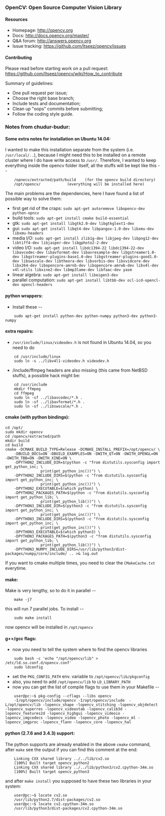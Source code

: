 ### OpenCV: Open Source Computer Vision Library

#### Resources

* Homepage: <http://opencv.org>
* Docs: <http://docs.opencv.org/master/>
* Q&A forum: <http://answers.opencv.org>
* Issue tracking: <https://github.com/Itseez/opencv/issues>

#### Contributing

Please read before starting work on a pull request: <https://github.com/Itseez/opencv/wiki/How_to_contribute>

Summary of guidelines:

* One pull request per issue;
* Choose the right base branch;
* Include tests and documentation;
* Clean up "oops" commits before submitting;
* Follow the coding style guide.

### Notes from chudur-budur:

#### Some extra notes for installation on Ubuntu 14.04:

I wanted to make this installation separate from the system (i.e. `/usr/local/..`), because I might need this to be installed on a remote cluster where I do have write access to `/usr/`. Therefore, I wanted to keep everything inside the opencv folder itself, all the stuffs will be kept like this --

```shell
	/opnecv/extracted/path/build	(for the opencv build directory)
	/opt/opencv/			(everything will be installed here)
```

The main problems are the dependencies, here I have found a list of possible way to solve them:

* first get rid of the craps: `sudo apt-get autoremove libopencv-dev python-opncv`
* build tools: `sudo apt-get install cmake build-essential` 
* gtk: `sudo apt-get install libgtk2.0-dev libgtkglext1-dev`
* gui: `sudo apt-get install libqt4-dev libpangox-1.0-dev libxmu-dev libxmu-headers`
* media I/O: `sudo apt-get install zlib1g-dev libjpeg-dev libpng12-dev libtiff4-dev libjasper-dev libgphoto2-2-dev`
* video I/O: `sudo apt-get install libdc1394-22 libdc1394-22-dev libavcodec-dev libavformat-dev libavresample-dev libgstreamer1.0-dev libgstreamer-plugins-base1.0-dev libgstreamer-plugins-good1.0-dev libswscale-dev libtheora-dev libvorbis-dev libxvidcore-dev libx264-dev libopencore-amrnb-dev libopencore-amrwb-dev libv4l-dev v4l-utils libxine2-dev libmp3lame-dev libfaac-dev yasm`
* linear algebra: `sudo apt-get install libeigen3-dev`
* parallel computation: `sudo apt-get install libtbb-dev ocl-icd-opencl-dev opencl-headers`

#### python wrappers:
* Install these --
```shell
	sudo apt-get install python-dev python-numpy python3-dev python3-numpy
```

#### extra repairs:

* `/usr/include/linux/videodev.h` is not found in Ubuntu 14.04, so you need to do 
```shell
	cd /usr/include/linux
	sudo ln -s ../libv4l1-videodev.h videodev.h
```

* /include/ffmpeg headers are also missing (this came from NetBSD stuffs), a possible hack might be:
```shell
	cd /usr/include
	mkdir ffmpeg
	cd ffmpeg
	sudo ln -sf ../libavcodec/*.h .
	sudo ln -sf ../libavformat/*.h .
	sudo ln -sf ../libswscale/*.h .
```

#### cmake (with python bindings):
```shell
cd /opt/
sudo mkdir opencv
cd /opencv/extracted/path
mkdir build
cd build
cmake -DCMAKE_BUILD_TYPE=Release -DCMAKE_INSTALL_PREFIX=/opt/opencv/ \
	-DBUILD_DOCS=ON -DBUILD_EXAMPLES=ON -DWITH_QT=ON -DWITH_OPENGL=ON -DWITH_TBB=ON -DWITH_XINE=ON \
	-DPYTHON2_INCLUDE_DIR=$(python -c "from distutils.sysconfig import get_python_inc; \
				print(get_python_inc())") \
	-DPYTHON2_INCLUDE_DIRS=$(python -c "from distutils.sysconfig import get_python_inc; \
				print(get_python_inc())") \
	-DPYTHON2_EXECUTABLE=$(which python) \
	-DPYTHON2_PACKAGES_PATH=$(python -c "from distutils.sysconfig import get_python_lib; \
				print(get_python_lib())") \
	-DPYTHON3_INCLUDE_DIR=$(python3 -c "from distutils.sysconfig import get_python_inc; \
				print(get_python_inc())") \
	-DPYTHON3_INCLUDE_DIRS=$(python3 -c "from distutils.sysconfig import get_python_inc; \
				print(get_python_inc())") \
	-DPYTHON3_EXECUTABLE=$(which python3) \
	-DPYTHON3_PACKAGES_PATH=$(python3 -c "from distutils.sysconfig import get_python_lib; \
				print(get_python_lib())") \
	-DPYTHON3_NUMPY_INCLUDE_DIRS=/usr/lib/python3/dist-packages/numpy/core/include/ .. >& log.out
```
If you want to cmake multiple times, you need to clear the `CMakeCache.txt` everytime.

#### make:
Make is very lengthy, so to do it in parallel --
```shell
	make -j7
```
this will run 7 parallel jobs. To install --
```shell
	sudo make install
```
now opencv will be installed in `/opt/opencv`

#### g++/gcc flags:
* now you need to tell the system where to find the opencv libraries
```shell
	sudo bash -c 'echo "/opt/opencv/lib" > /etc/ld.so.conf.d/opencv.conf'
	sudo ldconfig
```
* set the `PKG_CONFIG_PATH` env. variable to `/opt/opencv/lib/pkgconfig`
* also, you need to add `/opt/opencv/lib` to `LD_LIBRARY_PATH`
* now you can get the list of compile flags to use them in your Makefile --
```shell
	user@pc:~$ pkg-config --cflags --libs opencv
	-I/opt/opencv/include/opencv -I/opt/opencv/include  -L/opt/opencv/lib -lopencv_shape -lopencv_stitching -lopencv_objdetect -lopencv_superres -lopencv_videostab -lopencv_calib3d -lopencv_features2d -lopencv_highgui -lopencv_videoio -lopencv_imgcodecs -lopencv_video -lopencv_photo -lopencv_ml -lopencv_imgproc -lopencv_flann -lopencv_core -lopencv_hal 	
```

#### python (2.7.6 and 3.4.3) support:
The python supports are already enabled in the above `cmake` command, after `make` see the output if you can find this comment at the end:
```shell
	Linking CXX shared library ../../lib/cv2.so
	[100%] Built target opencv_python2
	Linking CXX shared library ../../lib/python3/cv2.cpython-34m.so
	[100%] Built target opencv_python3
```
and after `make install` you supposed to have these two libraries in your system:
```shell
	user@pc:~$ locate cv2.so
	/usr/lib/python2.7/dist-packages/cv2.so
	user@pc:~$ locate cv2.cpython-34m.so
	/usr/lib/python3/dist-packages/cv2.cpython-34m.so
```
